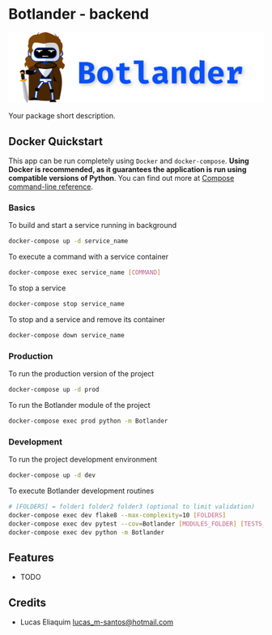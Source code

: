 # Botlander - backend

![Botlander](main-image.png)

Your package short description.

## Docker Quickstart

This app can be run completely using `Docker` and `docker-compose`. **Using Docker is recommended, as it guarantees the application is run using compatible versions of Python**. You can find out more at [Compose command-line reference](https://docs.docker.com/compose/reference/).

### Basics

To build and start a service running in background
```bash
docker-compose up -d service_name
```

To execute a command with a service container
```bash
docker-compose exec service_name [COMMAND]
```

To stop a service
```bash
docker-compose stop service_name
```

To stop and a service and remove its container
```bash
docker-compose down service_name
```

### Production

To run the production version of the project

```bash
docker-compose up -d prod
```

To run the Botlander module of the project

```bash
docker-compose exec prod python -m Botlander
```

### Development

To run the project development environment

```bash
docker-compose up -d dev
```

To execute Botlander development routines

```bash
# [FOLDERS] = folder1 folder2 folder3 (optional to limit validation)
docker-compose exec dev flake8 --max-complexity=10 [FOLDERS]
docker-compose exec dev pytest --cov=Botlander [MODULES_FOLDER] [TESTS_FOLDER]
docker-compose exec dev python -m Botlander
```

## Features

* TODO

## Credits
* Lucas Eliaquim <lucas_m-santos@hotmail.com>
